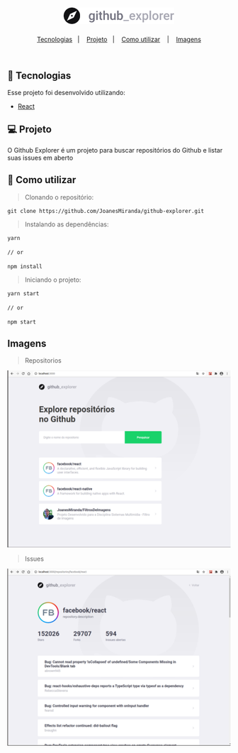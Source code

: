 <h1 align="center">
    <img alt="Aircnc" src="src/assets/logo.svg" width="250px" />
</h1>

<p align="center">
  <a href="#bookmark-tecnologias">Tecnologias</a>&nbsp;&nbsp;&nbsp;|&nbsp;&nbsp;&nbsp;
  <a href="#-projeto">Projeto</a>&nbsp;&nbsp;&nbsp;|&nbsp;&nbsp;&nbsp;
  <a href="#rocket-como-utilizar">Como utilizar</a>
&nbsp;&nbsp;&nbsp;|&nbsp;&nbsp;&nbsp;
  <a href="#imagens">Imagens</a>

</p>

<br>


## :bookmark: Tecnologias

Esse projeto foi desenvolvido utilizando:

- [React](https://reactjs.org)

## 💻 Projeto

O Github Explorer é um projeto para buscar repositórios do Github e listar suas issues em aberto

## :rocket: Como utilizar

> Clonando o repositório:

```
git clone https://github.com/JoanesMiranda/github-explorer.git
```

> Instalando as dependências:

```
yarn

// or

npm install
```

> Iniciando o projeto:

```
yarn start

// or

npm start
```
## Imagens

> Repositorios

<img src="https://github.com/JoanesMiranda/github-explorer/blob/master/src/assets/github-explorer.png" width="800" />

> Issues

<img src="https://github.com/JoanesMiranda/github-explorer/blob/master/src/assets/issues.png" width="800" />
